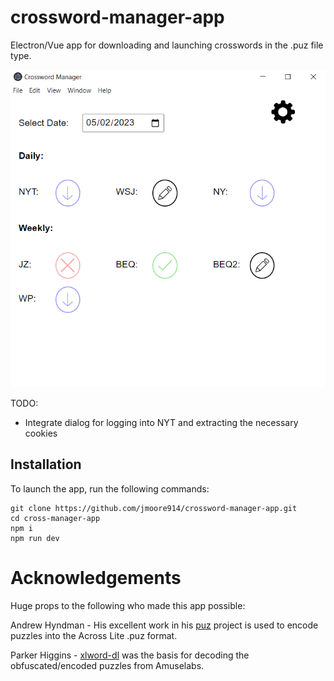 # crossword-manager-app

Electron/Vue app for downloading and launching crosswords in the .puz file type.

![Screenshot](/public/screenShot.png?raw=true)

TODO:
- Integrate  dialog for logging into NYT and extracting the necessary cookies


## Installation


To launch the app, run the following commands:


``` 
git clone https://github.com/jmoore914/crossword-manager-app.git
cd cross-manager-app
npm i
npm run dev
```


# Acknowledgements

Huge props to the following who made this app possible:

Andrew Hyndman - His excellent work in his [puz](https://github.com/ajhyndman/puz) project is used to encode puzzles into the Across Lite .puz format.

 Parker Higgins - [xlword-dl](https://github.com/thisisparker/xword-dl) was the basis for decoding the obfuscated/encoded puzzles from Amuselabs.